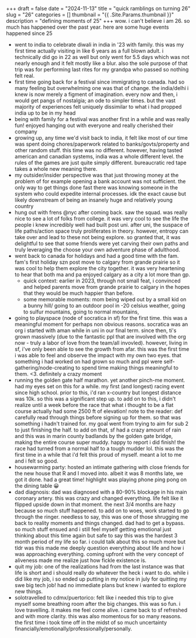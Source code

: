 +++
draft = false
date = "2024-11-13"
title = "quick ramblings on turning 26"
slug = "26"
categories = []
thumbnail = "{{ .Site.Params.thumbnail }}"
description = "defining moments of 25"
+++
wow. i can't believe i am 26. so much has happened over the past year. here are some huge events happened since 25

- went to india to celebrate diwali in india in '23 with family. this was my first time actually visiting in like 6 years as a full blown adult. i technically did go in 22 as well but only went for 5.5 days which was not nearly enough and it felt mostly like a blur. also the sole purpose of that trip was for performing last rites for my grandpa who passed so nothing felt real.
- first time going back for a festival since immigrating to canada. had so many feeling but overwhelming one was that of change. the india/delhi i knew is now merely a figment of imagination. every now and then, i would get pangs of nostalgia; an ode to simpler times. but the vast majority of experiences felt uniquely dissimilar to what i had propped india up to be in my head
- being with family for a festival was another first in a while and was really fun! enjoyed hanging out with everyone and really cherished their company 
- growing up, any time we'd visit back to india, it felt like most of our time was spent doing chores/paperwork related to banks/govts/property and other random stuff. this time was no different. however, having tasted american and canadian systems, india was a whole different level. the rules of the games are just quite simply different. bureaucratic red tape takes a whole new meaning there. 
- my outsider/insider perspective was that just throwing money at the problem of for example opening a bank account was not sufficient. the only way to get things done fast there was knowing someone in the system who could expedite internal processes. idk the exact cause but likely downstream of being an insanely huge and relatively young country
- hung out with frens @nyc after coming back. saw the squad. was really nice to see a lot of folks from college. it was very cool to see the life the people i knew incredibly well had built post uni. after uni, the suspace of life paths/action space truly proliferates in theory. however, entropy can take over and lead to these not being explore. so granted that, it was delightful to see that some friends were yet carving their own paths and truly leveraging the choose your own adventure phase of adulthood.
- went back to canada for holidays and had a good time with the fam. fam's first holiday szn post move to calgary from grande prairie so it was cool to help them explore the city together. it was very heartening to hear that both ma and pa enjoyed calgary as a city a lot more than gp. 
  - quick context: earlier in 2023, through not small feat, i convinced and helped parents move from grande prairie to calgary in the hopes that they would be much happier than before. 
  - some memorable moments: mom being wiped out by a small kid on a bunny hill/ going to an outdoor pool in -20 celsius weather, going to sulfur mountains, going to normal mountains, 
- going to playspace (node of socratica in sf) for the first time. this was a meaningful moment for perhaps non obvious reasons. socratica was an org i started with aman while in uni in our final term. since then, ti's grown massively (due to the fantastic ppl that are involved with the org now - truly a labor of love from the team/all invovled). however, living in sf, i've only been able to see the growth from afar. this was the first time i was able to feel and observe the impact with my own two eyes. that something i had worked on had grown so much and ppl were self-gathering/node-creating to spend time making things meaningful to them. <3. definitely a crazy moment 
- running the golden gate half marathon. yet another pinch-me moment. had my eyes set on this for a while. my first (and longest) racing event since high school. prior to this, i'd ran x-country but longest distance was 10k. so this was a significant step up. to add on to this, i didn't realize until a week before the race that what i thought to be a flat course actually had some 2500 ft of elevation! note to the reader: def carefully read through things before signing up for them. so that was something i hadn't trained for. my goal went from trying to aim for sub 2 to just finishing the half. to add on that, sf had a crazy amount of rain and this was in marin county badlands by the golden gate bridge, making the entire course super muddy. happy to report i did finish! the race had turned from a normal half to a tough mudder lol. this was the first time in a while that i'd felt this proud of myself. meant a lot to me and i felt so good.
- housewarming party: hosted an intimate gathering with close friends for the new house that R and I moved into. albeit it was 8 months late, we got it done. had a great time! highlight was playing phone ping pong on the dining table 😀
- dad diagnosis: dad was diagnosed with a 80-90% blockage in his main coronary artery. this was crazy and changed everything. life felt like it flipped upside down in that moment. the next 3/4 months are hazy because so much stuff happened. to add on to woes, work started to go through the ringer. needless to say, this was one of those shrugging me back to reality moments and things changed. dad had to get a bypass. so much stuff ensued and i still feel myself getting emotional just thinking about this time again but safe to say this was the hardest 3 month period of my life so far. i could talk about this so much more but tldr was this made me deeply question everything about life and how i was approaching everything. coming upfront with the very concept of aliveness made me realize just how fickle existence is. 
- quit my job: one of the realizations had from the last instance was that life is short and i should really do whatever the heck i want to do. while i did like my job, i so ended up putting in my notice in july for quitting my swe big tech job! had no immediate plans but knew i wanted to explore new things. 
- solotravelled to cdmx/puertorico: felt like i needed this trip to give myself some breathing room after the big changes. this was so fun. i love travelling. it makes me feel come alive. i came back to sf refreshed and with more clarity. this was also momentous for so many reasons. the first time i took time off in the midst of so much uncertainty financially/emotionally/professionally/personally. 
